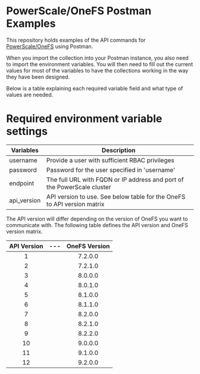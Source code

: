 # PowerScale/OneFS Postman Examples
This repository holds examples of the API commands for [PowerScale/OneFS](https://www.delltechnologies.com/en-us/storage/powerscale.htm) using Postman.

When you import the collection into your Postman instance, you also need to import the environment variables. You will then need to fill out the current values for most of the variables to have the collections working in the way they have been designed.

Below is a table explaining each required variable field and what type of values are needed.

# Required environment variable settings
| Variables    | Description                                                             |
| ------------ | ----------------------------------------------------------------------- |
| username     | Provide a user with sufficient RBAC privileges                          |
| password     | Password for the user specified in 'username'                           |
| endpoint     | The full URL with FQDN or IP address and port of the PowerScale cluster |
| api_version  | API version to use. See below table for the OneFS to API version matrix |

The API version will differ depending on the version of OneFS you want to communicate with. The following table defines the API version and OneFS version matrix.

|   API Version   | --- |   OneFS Version   |
|:---------------:|-----|:-----------------:|
|        1        |     |      7.2.0.0      |
|        2        |     |      7.2.1.0      |
|        3        |     |      8.0.0.0      |
|        4        |     |      8.0.1.0      |
|        5        |     |      8.1.0.0      |
|        6        |     |      8.1.1.0      |
|        7        |     |      8.2.0.0      |
|        8        |     |      8.2.1.0      |
|        9        |     |      8.2.2.0      |
|        10       |     |      9.0.0.0      |
|        11       |     |      9.1.0.0      |
|        12       |     |      9.2.0.0      |